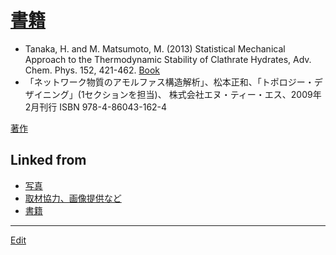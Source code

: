 # [書籍](書籍.md)


* Tanaka, H. and M. Matsumoto, M. (2013) Statistical Mechanical Approach to the Thermodynamic Stability of Clathrate Hydrates, Adv. Chem. Phys. 152, 421-462. [Book](http://as.wiley.com/WileyCDA/WileyTitle/productCd-1118540360.html)
* 「ネットワーク物質のアモルファス構造解析」、松本正和、「トポロジー・デザイニング」(1セクションを担当)、 株式会社エヌ・ティー・エス、2009年2月刊行  ISBN 978-4-86043-162-4 [](https://amazon.co.jp/dp/4860431626)

[著作](著作.md) 


## Linked from

* [写真](写真.md)
* [取材協力、画像提供など](取材協力、画像提供など.md)
* [書籍](書籍.md)


----
[Edit](https://github.com/vitroid/vitroid.github.io/edit/master/MD/書籍.md)
